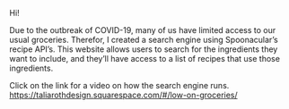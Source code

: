 Hi!

Due to the outbreak of COVID-19, many of us have limited access to our usual groceries. Therefor, I created a search engine using Spoonacular’s recipe API’s. This website allows users to search for the ingredients they want to include, and they’ll have access to a list of recipes that use those ingredients.

Click on the link for a video on how the search engine runs.
https://taliarothdesign.squarespace.com/#/low-on-groceries/